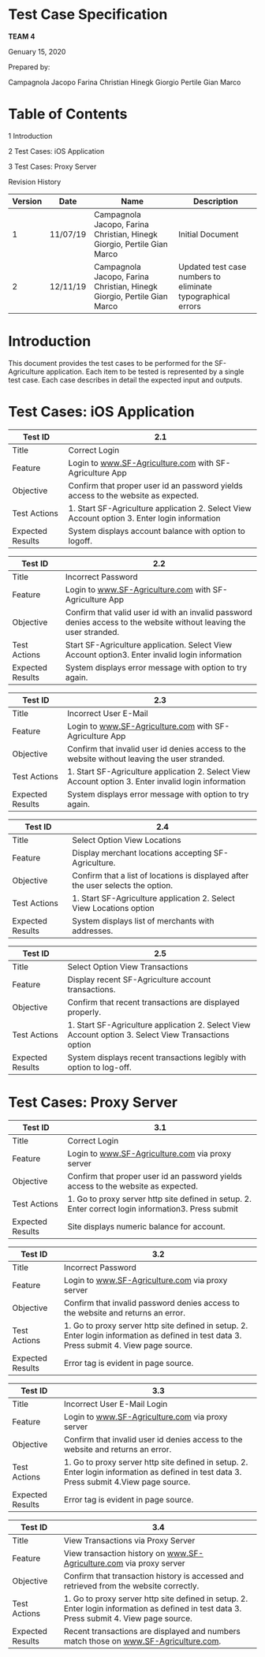 # Test Case Specification

**TEAM 4**

Genuary 15, 2020

Prepared by:

Campagnola Jacopo	Farina Christian	Hinegk Giorgio	Pertile Gian Marco

# Table of Contents

1 Introduction 

2 Test Cases: iOS Application 

3 Test Cases: Proxy Server 

Revision History

| Version | Date     | Name                                                         | Description                                                 |
| ------- | -------- | ------------------------------------------------------------ | ----------------------------------------------------------- |
| 1       | 11/07/19 | Campagnola Jacopo, Farina Christian, Hinegk Giorgio, Pertile Gian Marco | Initial Document                                            |
| 2       | 12/11/19 | Campagnola Jacopo, Farina Christian, Hinegk Giorgio, Pertile Gian Marco | Updated test case numbers to eliminate typographical errors |

# Introduction

This document provides the test cases to be performed for the SF-Agriculture application. Each item to be tested is represented by a single test case. Each case describes in detail the expected input and outputs.

# Test Cases: iOS Application

| Test ID          | 2.1                                                          |
| ---------------- | ------------------------------------------------------------ |
| Title            | Correct Login                                                |
| Feature          | Login to www.SF-Agriculture.com with SF-Agriculture App      |
| Objective        | Confirm that proper user id an password yields access to the website as expected. |
| Test Actions     | 1. Start SF-Agriculture application  2. Select View Account option  3. Enter login information |
| Expected Results | System displays account balance with option to logoff.       |

| Test ID          | 2.2                                                          |
| ---------------- | ------------------------------------------------------------ |
| Title            | Incorrect Password                                           |
| Feature          | Login to www.SF-Agriculture.com with SF-Agriculture App      |
| Objective        | Confirm that valid user id with an invalid password denies access to the website without leaving the user stranded. |
| Test Actions     | Start SF-Agriculture application. Select View Account option3. Enter invalid login information |
| Expected Results | System displays error message with option to try again.      |

| Test ID          | 2.3                                                          |
| ---------------- | ------------------------------------------------------------ |
| Title            | Incorrect User E-Mail                                        |
| Feature          | Login to www.SF-Agriculture.com with SF-Agriculture App      |
| Objective        | Confirm that invalid user id denies access to the website without leaving the user stranded. |
| Test Actions     | 1. Start SF-Agriculture application  2. Select View Account option  3. Enter invalid login information |
| Expected Results | System displays error message with option to try again.      |

| Test ID          | 2.4                                                          |
| ---------------- | ------------------------------------------------------------ |
| Title            | Select Option View Locations                                 |
| Feature          | Display merchant locations accepting SF-Agriculture.         |
| Objective        | Confirm that a list of locations is displayed after the user selects the option. |
| Test Actions     | 1. Start SF-Agriculture application  2. Select View Locations option |
| Expected Results | System displays list of merchants with addresses.            |

| Test ID          | 2.5                                                          |
| ---------------- | ------------------------------------------------------------ |
| Title            | Select Option View Transactions                              |
| Feature          | Display recent SF-Agriculture account transactions.          |
| Objective        | Confirm that recent transactions are displayed properly.     |
| Test Actions     | 1. Start SF-Agriculture application  2. Select View Account option  3. Select View Transactions option |
| Expected Results | System displays recent transactions legibly with option to log-off. |

# Test Cases: Proxy Server

| Test ID          | 3.1                                                          |
| ---------------- | ------------------------------------------------------------ |
| Title            | Correct Login                                                |
| Feature          | Login to www.SF-Agriculture.com via proxy server             |
| Objective        | Confirm that proper user id an password yields access to the website as expected. |
| Test Actions     | 1. Go to proxy server http site defined in setup.  2. Enter correct login information3. Press submit |
| Expected Results | Site displays numeric balance for account.                   |

| Test ID          | 3.2                                                          |
| ---------------- | ------------------------------------------------------------ |
| Title            | Incorrect Password                                           |
| Feature          | Login to www.SF-Agriculture.com via proxy server             |
| Objective        | Confirm that invalid password denies access to the website and returns an error. |
| Test Actions     | 1. Go to proxy server http site defined in setup.  2. Enter login information as defined in test data  3. Press submit  4. View page source. |
| Expected Results | Error tag is evident in page source.                         |

| Test ID          | 3.3                                                          |
| ---------------- | ------------------------------------------------------------ |
| Title            | Incorrect User E-Mail Login                                  |
| Feature          | Login to www.SF-Agriculture.com via proxy server             |
| Objective        | Confirm that invalid user id denies access to the website and returns an error. |
| Test Actions     | 1. Go to proxy server http site defined in setup.  2. Enter login information as defined in test data  3. Press submit  4.View page source. |
| Expected Results | Error tag is evident in page source.                         |

| Test ID          | 3.4                                                          |
| ---------------- | ------------------------------------------------------------ |
| Title            | View Transactions via Proxy Server                           |
| Feature          | View transaction history on www.SF-Agriculture.com via proxy server |
| Objective        | Confirm that transaction history is accessed and retrieved from the website correctly. |
| Test Actions     | 1. Go to proxy server http site defined in setup.  2. Enter login information as defined in test data  3. Press submit  4. View page source. |
| Expected Results | Recent transactions are displayed and numbers match those on        www.SF-Agriculture.com. |

